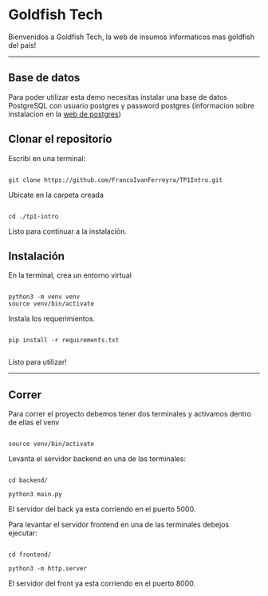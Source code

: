 # Goldfish Tech

  

Bienvenidos a Goldfish Tech, la web de insumos informaticos mas goldfish del pais!

  

___

## Base de datos

  
Para poder utilizar esta demo necesitas instalar una base de datos PostgreSQL
con usuario postgres y password postgres (informacion sobre instalacion en la [web de postgres](https://www.postgresql.org/))


  
  

## Clonar el repositorio

  

Escribi en una terminal:

  

```

git clone https://github.com/FrancoIvanFerreyra/TP1Intro.git

```

  

Ubicate en la carpeta creada

  

```

cd ./tp1-intro

```

  

Listo para continuar a la instalación.

  
  

## Instalación

  



  
  En la terminal, crea un entorno virtual

```

python3 -m venv venv
source venv/bin/activate

```

 

Instala los requerimientos.

  

```

pip install -r requirements.txt


```

  

Listo para utilizar!

___

## Correr

  

Para correr el proyecto debemos tener dos terminales y activamos dentro de ellas el venv

  

```

source venv/bin/activate

```

  

Levanta el servidor backend en una de las terminales:

```

cd backend/

python3 main.py

```

El servidor del back ya esta corriendo en el puerto 5000.

  

Para levantar el servidor frontend en una de las terminales debejos ejecutar:

  

```

cd frontend/

python3 -m http.server

```

El servidor del front ya esta corriendo en el puerto 8000.  
